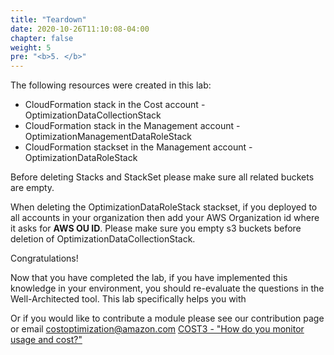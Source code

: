 ```yaml
---
title: "Teardown"
date: 2020-10-26T11:10:08-04:00
chapter: false
weight: 5
pre: "<b>5. </b>"
---
```


The following resources were created in this lab:

- CloudFormation stack in the Cost account - OptimizationDataCollectionStack
- CloudFormation stack in the Management account - OptimizationManagementDataRoleStack
- CloudFormation stackset in the Management account - OptimizationDataRoleStack

Before deleting Stacks and StackSet please make sure all related buckets are empty.

When deleting the OptimizationDataRoleStack stackset, if you deployed to all accounts in your organization then add your AWS Organization id where it asks for **AWS OU ID**. Please make sure you empty s3 buckets before deletion of OptimizationDataCollectionStack.

Congratulations!

Now that you have completed the lab, if you have implemented this knowledge in your environment, you should re-evaluate the questions in the Well-Architected tool. This lab specifically helps you with

Or if you would like to contribute a module please see our contribution page or email costoptimization@amazon.com
[COST3 - "How do you monitor usage and cost?"](https://docs.aws.amazon.com/wellarchitected/latest/framework/a-expenditure-and-usage-awareness.html)
